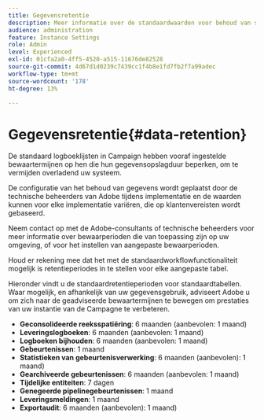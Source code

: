 ```yaml
---
title: Gegevensretentie
description: Meer informatie over de standaardwaarden voor behoud van standaardtabellen
audience: administration
feature: Instance Settings
role: Admin
level: Experienced
exl-id: 01cfa2a0-4ff5-4520-a515-11676de82528
source-git-commit: 4d67d1d0239c7439cc1f4b8e1fd7fb2f7a99adec
workflow-type: tm+mt
source-wordcount: '178'
ht-degree: 13%

---
```


# Gegevensretentie{#data-retention}

De standaard logboeklijsten in Campaign hebben vooraf ingestelde bewaartermijnen op hen die hun gegevensopslagduur beperken, om te vermijden overladend uw systeem.

De configuratie van het behoud van gegevens wordt geplaatst door de technische beheerders van Adobe tijdens implementatie en de waarden kunnen voor elke implementatie variëren, die op klantenvereisten wordt gebaseerd.

Neem contact op met de Adobe-consultants of technische beheerders voor meer informatie over bewaarperioden die van toepassing zijn op uw omgeving, of voor het instellen van aangepaste bewaarperioden.

Houd er rekening mee dat het met de standaardworkflowfunctionaliteit mogelijk is retentieperiodes in te stellen voor elke aangepaste tabel.

Hieronder vindt u de standaardretentieperioden voor standaardtabellen. Waar mogelijk, en afhankelijk van uw gegevensgebruik, adviseert Adobe u om zich naar de geadviseerde bewaartermijnen te bewegen om prestaties van uw instantie van de Campagne te verbeteren.

* **Geconsolideerde reeksspatiëring**: 6 maanden (aanbevolen: 1 maand)
* **Leveringslogboeken**: 6 maanden (aanbevolen: 1 maand)
* **Logboeken bijhouden**: 6 maanden (aanbevolen: 1 maand)
* **Gebeurtenissen**: 1 maand
* **Statistieken van gebeurtenisverwerking**: 6 maanden (aanbevolen): 1 maand)
* **Gearchiveerde gebeurtenissen**: 6 maanden (aanbevolen: 1 maand)
* **Tijdelijke entiteiten**: 7 dagen
* **Genegeerde pipelinegebeurtenissen**: 1 maand
* **Leveringsmeldingen**: 1 maand
* **Exportaudit**: 6 maanden (aanbevolen): 1 maand)
